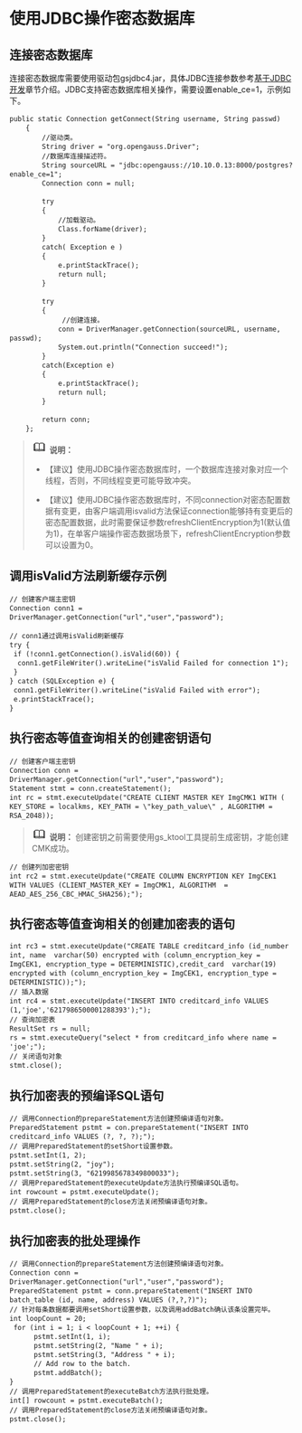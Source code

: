# 使用JDBC操作密态数据库<a name="ZH-CN_TOPIC_0000001102628112"></a>

## 连接密态数据库<a name="section6796167162618"></a>

连接密态数据库需要使用驱动包gsjdbc4.jar，具体JDBC连接参数参考[基于JDBC开发](../DeveloperGuide/基于JDBC开发.md)章节介绍。JDBC支持密态数据库相关操作，需要设置enable\_ce=1，示例如下。

```
public static Connection getConnect(String username, String passwd)
    {
        //驱动类。
        String driver = "org.opengauss.Driver";
        //数据库连接描述符。
        String sourceURL = "jdbc:opengauss://10.10.0.13:8000/postgres?enable_ce=1";
        Connection conn = null;
        
        try
        {
            //加载驱动。
            Class.forName(driver);
        }
        catch( Exception e )
        {
            e.printStackTrace();
            return null;
        }
        
        try
        {
             //创建连接。
            conn = DriverManager.getConnection(sourceURL, username, passwd);
            System.out.println("Connection succeed!");
        }
        catch(Exception e)
        {
            e.printStackTrace();
            return null;
        }
        
        return conn;
    };
```

>![](public_sys-resources/icon-note.png) **说明：**  
>
>-   【建议】使用JDBC操作密态数据库时，一个数据库连接对象对应一个线程，否则，不同线程变更可能导致冲突。 
> 
>-   【建议】使用JDBC操作密态数据库时，不同connection对密态配置数据有变更，由客户端调用isvalid方法保证connection能够持有变更后的密态配置数据，此时需要保证参数refreshClientEncryption为1\(默认值为1\)，在单客户端操作密态数据场景下，refreshClientEncryption参数可以设置为0。  

## 调用isValid方法刷新缓存示例<a name="section8416165433116"></a>

```
// 创建客户端主密钥
Connection conn1 = DriverManager.getConnection("url","user","password");

// conn1通过调用isValid刷新缓存
try {
 if (!conn1.getConnection().isValid(60)) {
  conn1.getFileWriter().writeLine("isValid Failed for connection 1");
 }
} catch (SQLException e) {
 conn1.getFileWriter().writeLine("isValid Failed with error");
 e.printStackTrace();
}
```

## 执行密态等值查询相关的创建密钥语句<a name="section15271115213271"></a>

```
// 创建客户端主密钥
Connection conn = DriverManager.getConnection("url","user","password");
Statement stmt = conn.createStatement();
int rc = stmt.executeUpdate("CREATE CLIENT MASTER KEY ImgCMK1 WITH ( KEY_STORE = localkms, KEY_PATH = \"key_path_value\" , ALGORITHM = RSA_2048));
```

>![](public_sys-resources/icon-note.png) **说明：** 
>创建密钥之前需要使用gs\_ktool工具提前生成密钥，才能创建CMK成功。

```
// 创建列加密密钥
int rc2 = stmt.executeUpdate("CREATE COLUMN ENCRYPTION KEY ImgCEK1 WITH VALUES (CLIENT_MASTER_KEY = ImgCMK1, ALGORITHM  = AEAD_AES_256_CBC_HMAC_SHA256);");
```

## 执行密态等值查询相关的创建加密表的语句<a name="section15511335102810"></a>

```
int rc3 = stmt.executeUpdate("CREATE TABLE creditcard_info (id_number    int, name  varchar(50) encrypted with (column_encryption_key = ImgCEK1, encryption_type = DETERMINISTIC),credit_card  varchar(19) encrypted with (column_encryption_key = ImgCEK1, encryption_type = DETERMINISTIC));");
// 插入数据
int rc4 = stmt.executeUpdate("INSERT INTO creditcard_info VALUES (1,'joe','6217986500001288393');");
// 查询加密表
ResultSet rs = null;
rs = stmt.executeQuery("select * from creditcard_info where name = 'joe';");
// 关闭语句对象
stmt.close();
```

## 执行加密表的预编译SQL语句<a name="section4943131112294"></a>

```
// 调用Connection的prepareStatement方法创建预编译语句对象。
PreparedStatement pstmt = con.prepareStatement("INSERT INTO creditcard_info VALUES (?, ?, ?);");
// 调用PreparedStatement的setShort设置参数。
pstmt.setInt(1, 2);
pstmt.setString(2, "joy");
pstmt.setString(3, "6219985678349800033");
// 调用PreparedStatement的executeUpdate方法执行预编译SQL语句。
int rowcount = pstmt.executeUpdate();
// 调用PreparedStatement的close方法关闭预编译语句对象。
pstmt.close();
```

## 执行加密表的批处理操作<a name="section102367147301"></a>

```
// 调用Connection的prepareStatement方法创建预编译语句对象。
Connection conn = DriverManager.getConnection("url","user","password");
PreparedStatement pstmt = conn.prepareStatement("INSERT INTO batch_table (id, name, address) VALUES (?,?,?)");
// 针对每条数据都要调用setShort设置参数，以及调用addBatch确认该条设置完毕。
int loopCount = 20;
 for (int i = 1; i < loopCount + 1; ++i) {
      pstmt.setInt(1, i);
      pstmt.setString(2, "Name " + i);
      pstmt.setString(3, "Address " + i);
      // Add row to the batch.
      pstmt.addBatch();
}
// 调用PreparedStatement的executeBatch方法执行批处理。
int[] rowcount = pstmt.executeBatch();
// 调用PreparedStatement的close方法关闭预编译语句对象。
pstmt.close();
```


